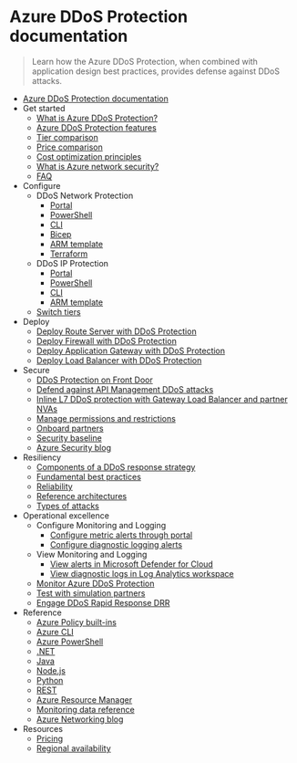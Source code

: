 # Azure DDoS Protection documentation
> Learn how the Azure DDoS Protection, when combined with application design best practices, provides defense against DDoS attacks.
  - [Azure DDoS Protection documentation](https://learn.microsoft.com/en-us/azure/ddos-protection/)
  - Get started
    - [What is Azure DDoS Protection?](https://learn.microsoft.com/en-us/azure/ddos-protection/ddos-protection-overview)
    - [Azure DDoS Protection features](https://learn.microsoft.com/en-us/azure/ddos-protection/ddos-protection-features)
    - [Tier comparison](https://learn.microsoft.com/en-us/azure/ddos-protection/ddos-protection-sku-comparison)
    - [Price comparison](https://learn.microsoft.com/en-us/azure/ddos-protection/ddos-pricing-guide)
    - [Cost optimization principles](https://learn.microsoft.com/en-us/azure/ddos-protection/ddos-optimization-guide)
    - [What is Azure network security?](https://learn.microsoft.com/azure/networking/security/network-security?toc=/azure/ddos-protection/toc.json)
    - [FAQ](https://learn.microsoft.com/en-us/azure/ddos-protection/ddos-faq.yml)
  - Configure
    - DDoS Network Protection
      - [Portal](https://learn.microsoft.com/en-us/azure/ddos-protection/manage-ddos-protection)
      - [PowerShell](https://learn.microsoft.com/en-us/azure/ddos-protection/manage-ddos-protection-powershell)
      - [CLI](https://learn.microsoft.com/en-us/azure/ddos-protection/manage-ddos-protection-cli)
      - [Bicep](https://learn.microsoft.com/en-us/azure/ddos-protection/manage-ddos-protection-bicep)
      - [ARM template](https://learn.microsoft.com/en-us/azure/ddos-protection/manage-ddos-protection-template)
      - [Terraform](https://learn.microsoft.com/en-us/azure/ddos-protection/manage-ddos-protection-terraform)
    - DDoS IP Protection
      - [Portal](https://learn.microsoft.com/en-us/azure/ddos-protection/manage-ddos-ip-protection-portal)
      - [PowerShell](https://learn.microsoft.com/en-us/azure/ddos-protection/manage-ddos-protection-powershell-ip)
      - [CLI](https://learn.microsoft.com/en-us/azure/ddos-protection/manage-ddos-ip-protection-cli)
      - [ARM template](https://learn.microsoft.com/en-us/azure/ddos-protection/manage-ddos-ip-protection-template)
    - [Switch tiers](https://learn.microsoft.com/en-us/azure/ddos-protection/ddos-switch-ddos-protection-tier)
  - Deploy
    - [Deploy Route Server with DDoS Protection](https://learn.microsoft.com/en-us/azure/route-server/tutorial-protect-route-server-ddos?toc=/azure/ddos-protection/TOC.json)
    - [Deploy Firewall with DDoS Protection](https://learn.microsoft.com/en-us/azure/firewall/tutorial-protect-firewall-ddos?toc=/azure/ddos-protection/TOC.json)
    - [Deploy Application Gateway with DDoS Protection](https://learn.microsoft.com/en-us/azure/application-gateway/tutorial-protect-application-gateway-ddos?toc=/azure/ddos-protection/TOC.json)
    - [Deploy Load Balancer with DDoS Protection](https://learn.microsoft.com/en-us/azure/load-balancer/tutorial-protect-load-balancer-ddos?toc=/azure/ddos-protection/TOC.json)
  - Secure
    - [DDoS Protection on Front Door](https://learn.microsoft.com/en-us/azure/frontdoor/front-door-ddos?toc=/azure/ddos-protection/TOC.json)
    - [Defend against API Management DDoS attacks](https://learn.microsoft.com/en-us/azure/api-management/protect-with-ddos-protection?toc=/azure/ddos-protection/TOC.json)
    - [Inline L7 DDoS protection with Gateway Load Balancer and partner NVAs](https://learn.microsoft.com/en-us/azure/ddos-protection/inline-protection-glb)
    - [Manage permissions and restrictions](https://learn.microsoft.com/en-us/azure/ddos-protection/manage-permissions)
    - [Onboard partners](https://learn.microsoft.com/en-us/azure/ddos-protection/ddos-protection-partner-onboarding)
    - [Security baseline](https://learn.microsoft.com/security/benchmark/azure/baselines/azure-ddos-protection-security-baseline?toc=%2fazure%2fddos-protection%2ftoc.json)
    - [Azure Security blog](https://techcommunity.microsoft.com/category/azure-network-security/blog/azurenetworksecurityblog)
  - Resiliency
    - [Components of a DDoS response strategy](https://learn.microsoft.com/en-us/azure/ddos-protection/ddos-response-strategy)
    - [Fundamental best practices](https://learn.microsoft.com/en-us/azure/ddos-protection/fundamental-best-practices)
    - [Reliability](https://learn.microsoft.com/en-us/azure/reliability/reliability-ddos?toc=/azure/ddos-protection/TOC.json)
    - [Reference architectures](https://learn.microsoft.com/en-us/azure/ddos-protection/ddos-protection-reference-architectures)
    - [Types of attacks](https://learn.microsoft.com/en-us/azure/ddos-protection/types-of-attacks)
  - Operational excellence
    - Configure Monitoring and Logging
      - [Configure metric alerts through portal](https://learn.microsoft.com/en-us/azure/ddos-protection/alerts)
      - [Configure diagnostic logging alerts](https://learn.microsoft.com/en-us/azure/ddos-protection/ddos-diagnostic-alert-templates)
    - View Monitoring and Logging
      - [View alerts in Microsoft Defender for Cloud](https://learn.microsoft.com/en-us/azure/ddos-protection/ddos-view-alerts-defender-for-cloud)
      - [View diagnostic logs in Log Analytics workspace](https://learn.microsoft.com/en-us/azure/ddos-protection/ddos-view-diagnostic-logs)
    - [Monitor Azure DDoS Protection](https://learn.microsoft.com/en-us/azure/ddos-protection/monitor-ddos-protection)
    - [Test with simulation partners](https://learn.microsoft.com/en-us/azure/ddos-protection/test-through-simulations)
    - [Engage DDoS Rapid Response DRR](https://learn.microsoft.com/en-us/azure/ddos-protection/ddos-rapid-response)
  - Reference
    - [Azure Policy built-ins](https://learn.microsoft.com/en-us/azure/ddos-protection/policy-reference)
    - [Azure CLI](https://learn.microsoft.com/cli/azure/network/ddos-protection)
    - [Azure PowerShell](https://learn.microsoft.com/powershell/module/Az.Network/New-AzDdosProtectionPlan)
    - [.NET](https://learn.microsoft.com/dotnet/api/)
    - [Java](https://learn.microsoft.com/java/api/)
    - [Node.js](https://azure.microsoft.com/develop/nodejs/)
    - [Python](https://azure.microsoft.com/develop/python/)
    - [REST](https://learn.microsoft.com/rest/api/virtualnetwork/ddosprotectionplans)
    - [Azure Resource Manager](https://learn.microsoft.com/en-us/azure/azure-resource-manager/management/overview)
    - [Monitoring data reference](https://learn.microsoft.com/en-us/azure/ddos-protection/monitor-ddos-protection-reference)
    - [Azure Networking blog](https://techcommunity.microsoft.com/category/azure/blog/azurenetworkingblog)
  - Resources
    - [Pricing](https://azure.microsoft.com/pricing/details/ddos-protection/)
    - [Regional availability](https://azure.microsoft.com/global-infrastructure/services/?products=ddos-protection)
